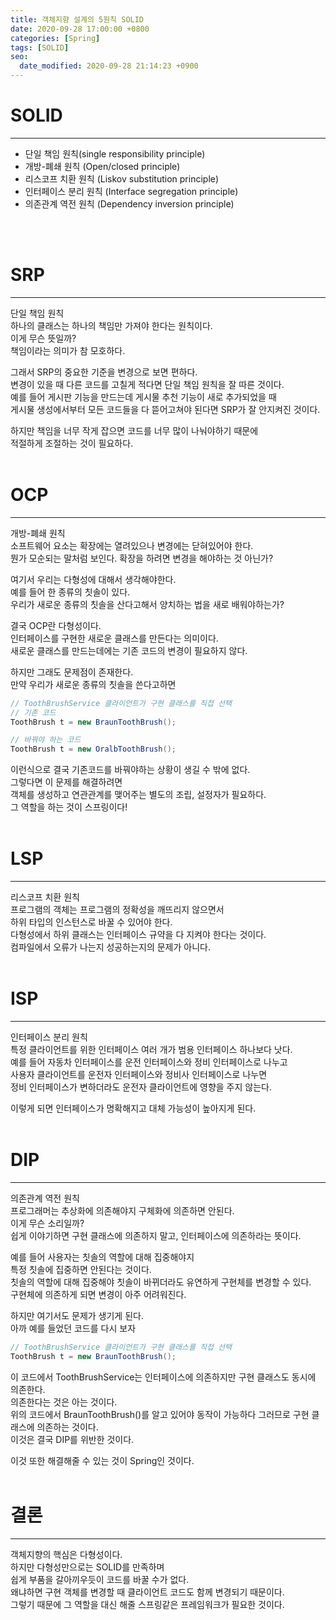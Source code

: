 ```yaml
---
title: 객체지향 설계의 5원칙 SOLID
date: 2020-09-28 17:00:00 +0800
categories: [Spring]
tags: [SOLID]
seo:
  date_modified: 2020-09-28 21:14:23 +0900
---
```


# SOLID  
---
- 단일 책임 원칙(single responsibility principle)  
- 개방-폐쇄 원칙 (Open/closed principle)  
- 리스코프 치환 원칙 (Liskov substitution principle)  
- 인터페이스 분리 원칙 (Interface segregation principle)  
- 의존관계 역전 원칙 (Dependency inversion principle)  

<br><br>

# SRP  
---
단일 책임 원칙  
하나의 클래스는 하나의 책임만 가져야 한다는 원칙이다.  
이게 무슨 뜻일까?  
책임이라는 의미가 참 모호하다.  

그래서 SRP의 중요한 기준을 변경으로 보면 편하다.  
변경이 있을 때 다른 코드를 고칠게 적다면 단일 책임 원칙을 잘 따른 것이다.  
예를 들어 게시판 기능을 만드는데 게시물 추천 기능이 새로 추가되었을 때  
게시물 생성에서부터 모든 코드들을 다 뜯어고쳐야 된다면 SRP가 잘 안지켜진 것이다.  

하지만 책임을 너무 작게 잡으면 코드를 너무 많이 나눠야하기 때문에  
적절하게 조절하는 것이 필요하다.  
<br>

# OCP  
---
개방-폐쇄 원칙  
소프트웨어 요소는 확장에는 열려있으나 변경에는 닫혀있어야 한다.  
뭔가 모순되는 말처럼 보인다. 확장을 하려면 변경을 해야하는 것 아닌가?  

여기서 우리는 다형성에 대해서 생각해야한다.  
예를 들어 한 종류의 칫솔이 있다.  
우리가 새로운 종류의 칫솔을 산다고해서 양치하는 법을 새로 배워야하는가?  
  
결국 OCP란 다형성이다.  
인터페이스를 구현한 새로운 클래스를 만든다는 의미이다.  
새로운 클래스를 만드는데에는 기존 코드의 변경이 필요하지 않다.  

하지만 그래도 문제점이 존재한다.  
만약 우리가 새로운 종류의 칫솔을 쓴다고하면  
```java
// ToothBrushService 클라이언트가 구현 클래스를 직접 선택
// 기존 코드
ToothBrush t = new BraunToothBrush();

// 바꿔야 하는 코드
ToothBrush t = new OralbToothBrush();
```
이런식으로 결국 기존코드를 바꿔야하는 상황이 생길 수 밖에 없다.  
그렇다면 이 문제를 해결하려면  
객체를 생성하고 연관관계를 맺어주는 별도의 조립, 설정자가 필요하다.  
그 역할을 하는 것이 스프링이다!  
<br>

# LSP  
---
리스코프 치환 원칙  
프로그램의 객체는 프로그램의 정확성을 깨뜨리지 않으면서  
하위 타입의 인스턴스로 바꿀 수 있어야 한다.  
다형성에서 하위 클래스는 인터페이스 규약을 다 지켜야 한다는 것이다.  
컴파일에서 오류가 나는지 성공하는지의 문제가 아니다.  
<br>

# ISP  
---
인터페이스 분리 원칙  
특정 클라이언트를 위한 인터페이스 여러 개가 범용 인터페이스 하나보다 낫다.  
예를 들어 자동차 인터페이스를 운전 인터페이스와 정비 인터페이스로 나누고  
사용자 클라이언트를 운전자 인터페이스와 정비사 인터페이스로 나누면  
정비 인터페이스가 변하더라도 운전자 클라이언트에 영향을 주지 않는다.  

이렇게 되면 인터페이스가 명확해지고 대체 가능성이 높아지게 된다.  
<br>

# DIP  
---
의존관계 역전 원칙  
프로그래머는 추상화에 의존해야지 구체화에 의존하면 안된다.  
이게 무슨 소리일까?  
쉽게 이야기하면 구현 클래스에 의존하지 말고, 인터페이스에 의존하라는 뜻이다.  

예를 들어 사용자는 칫솔의 역할에 대해 집중해야지  
특정 칫솔에 집중하면 안된다는 것이다.  
칫솔의 역할에 대해 집중해야 칫솔이 바뀌더라도 유연하게 구현체를 변경할 수 있다.  
구현체에 의존하게 되면 변경이 아주 어려워진다.  

하지만 여기서도 문제가 생기게 된다.  
아까 예를 들었던 코드를 다시 보자  
```java
// ToothBrushService 클라이언트가 구현 클래스를 직접 선택
ToothBrush t = new BraunToothBrush();
```
이 코드에서 ToothBrushService는 인터페이스에 의존하지만 구현 클래스도 동시에 의존한다.  
의존한다는 것은 아는 것이다.  
위의 코드에서 BraunToothBrush()를 알고 있어야 동작이 가능하다 그러므로 구현 클래스에 의존하는 것이다.  
이것은 결국 DIP를 위반한 것이다.  

이것 또한 해결해줄 수 있는 것이 Spring인 것이다.  
<br>

# 결론  
---
객체지향의 핵심은 다형성이다.  
하지만 다형성만으로는 SOLID를 만족하며  
쉽게 부품을 갈아끼우듯이 코드를 바꿀 수가 없다.  
왜냐하면 구현 객체를 변경할 때 클라이언트 코드도 함께 변경되기 때문이다.  
그렇기 때문에 그 역할을 대신 해줄 스프링같은 프레임워크가 필요한 것이다.  
